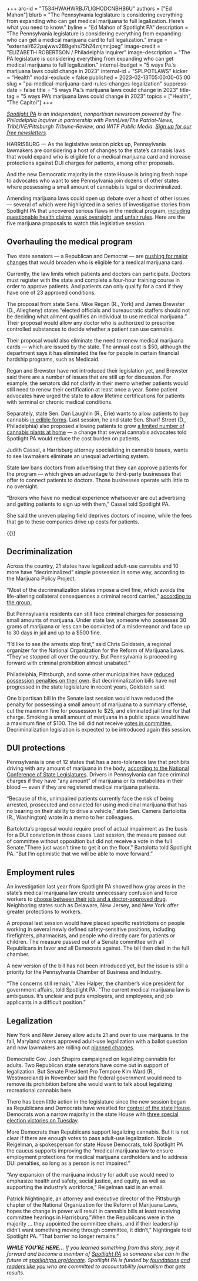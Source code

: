+++
arc-id = "T534HWAHWRBJ7LIGHODCNBHB6U"
authors = ["Ed Mahon"]
blurb = "The Pennsylvania legislature is considering everything from expanding who can get medical marijuana to full legalization. Here’s what you need to know."
byline = "Ed Mahon of Spotlight PA"
description = "The Pennsylvania legislature is considering everything from expanding who can get a medical marijuana card to full legalization."
image = "external/622pajwwv289gehs75h24znjmr.jpeg"
image-credit = "ELIZABETH ROBERTSON / Philadelphia Inquirer"
image-description = "The PA legislature is considering everything from expanding who can get medical marijuana to full legalization."
internal-budget = "5 ways Pa.’s marijuana laws could change in 2023"
internal-id = "SPLPOTLAWS"
kicker = "Health"
modal-exclude = false
published = 2023-02-13T05:00:00-05:00
slug = "pa-medical-marijuana-card-rules-changes-legalization"
suppress-date = false
title = "5 ways Pa.’s marijuana laws could change in 2023"
title-tag = "5 ways PA’s marijuana laws could change in 2023"
topics = ["Health", "The Capitol"]
+++

<a href="https://www.spotlightpa.org/"><i>Spotlight PA</i></a><i> is an independent, nonpartisan newsroom powered by The Philadelphia Inquirer in partnership with PennLive/The Patriot-News, TribLIVE/Pittsburgh Tribune-Review, and WITF Public Media. </i><a href="https://www.spotlightpa.org/newsletters"><i>Sign up for our free newsletters</i></a><i>.</i>

HARRISBURG — As the legislative session picks up, Pennsylvania lawmakers are considering a host of changes to the state’s cannabis laws that would expand who is eligible for a medical marijuana card and increase protections against DUI charges for patients, among other proposals.

And the new Democratic majority in the state House is bringing fresh hope to advocates who want to see Pennsylvania join dozens of other states where possessing a small amount of cannabis is legal or decriminalized.

Amending marijuana laws could open up debate over a host of other issues — several of which were highlighted in a series of investigative stories from Spotlight PA that uncovered serious flaws in the medical program, <a href="https://www.spotlightpa.org/series/unproven-unsafe/">including questionable health claims, weak oversight, and unfair rules</a>. Here are the five marijuana proposals to watch this legislative session.

<script src="https://www.spotlightpa.org/embed.js" async></script><div data-spl-embed-version="1" data-spl-src="https://www.spotlightpa.org/embeds/newsletter/"></div>


## Overhauling the medical program

Two state senators — a Republican and Democrat — are <a href="https://www.legis.state.pa.us/cfdocs/Legis/CSM/showMemoPublic.cfm?chamber=S&SPick=20230&cosponId=39476">pushing for major changes</a> that would broaden who is eligible for a medical marijuana card.

Currently, the law limits which patients and doctors can participate. Doctors must register with the state and complete a four-hour training course in order to approve patients. And patients can only qualify for a card if they have one of 23 approved conditions.

The proposal from state Sens. Mike Regan (R., York) and James Brewster (D., Allegheny) states “elected officials and bureaucratic staffers should not be deciding what ailment qualifies an individual to use medical marijuana.” Their proposal would allow any doctor who is authorized to prescribe controlled substances to decide whether a patient can use cannabis.

Their proposal would also eliminate the need to renew medical marijuana cards — which are issued by the state. The annual cost is $50, although the department says it has eliminated the fee for people in certain financial hardship programs, such as Medicaid.

Regan and Brewster have not introduced their legislation yet, and Brewster said there are a number of issues that are still up for discussion. For example, the senators did not clarify in their memo whether patients would still need to renew their certification at least once a year. Some patient advocates have urged the state to allow lifetime certifications for patients with terminal or chronic medical conditions.

Separately, state Sen. Dan Laughlin (R., Erie) wants to allow patients to buy cannabis <a href="https://www.legis.state.pa.us/cfdocs/Legis/CSM/showMemoPublic.cfm?chamber=S&SPick=20230&cosponId=38542">in edible forms</a>. Last session, he and state Sen. Sharif Street (D., Philadelphia) also proposed allowing patients to grow <a href="https://www.legis.state.pa.us/cfdocs/Legis/CSM/showMemoPublic.cfm?chamber=S&SPick=20210&cosponId=36527">a limited number of cannabis plants at home</a> — a change that several cannabis advocates told Spotlight PA would reduce the cost burden on patients.

Judith Cassel, a Harrisburg attorney specializing in cannabis issues, wants to see lawmakers eliminate an unequal advertising system.

State law bans doctors from advertising that they can approve patients for the program — which gives an advantage to third-party businesses that offer to connect patients to doctors. Those businesses operate with little to no oversight.

“Brokers who have no medical experience whatsoever are out advertising and getting patients to sign up with them,” Cassel told Spotlight PA.

She said the uneven playing field deprives doctors of income, while the fees that go to these companies drive up costs for patients.

{{<picture src="external/jndc7r8ndeempxhhq7xjmpbd04.jpeg" description="New York and New Jersey allow adults 21 and over to use marijuana. In the fall, Maryland voters approved adult-use legalization with a ballot question and now lawmakers are rolling out planned changes." caption="New York and New Jersey allow adults 21 and over to use marijuana. In the fall, Maryland voters approved adult-use legalization with a ballot question and now lawmakers are rolling out planned changes." credit="JESSICA GRIFFIN / Philadelphia Inquirer">}} 

## Decriminalization

Across the country, 21 states have legalized adult-use cannabis and 10 more have “decriminalized” simple possession in some way, according to the Marijuana Policy Project.

“Most of the decriminalization states impose a civil fine, which avoids the life-altering collateral consequences a criminal record carries,” <a href="https://www.mpp.org/issues/decriminalization/">according to the group.</a>

But Pennsylvania residents can still face criminal charges for possessing small amounts of marijuana. Under state law, someone who possesses 30 grams of marijuana or less can be convicted of a misdemeanor and face up to 30 days in jail and up to a $500 fine.

“I’d like to see the arrests stop first,” said Chris Goldstein, a regional organizer for the National Organization for the Reform of Marijuana Laws. “They’ve stopped all over the country. But Pennsylvania is proceeding forward with criminal prohibition almost unabated.”

Philadelphia, Pittsburgh, and some other municipalities have <a href="https://norml.org/laws/local-decriminalization/pennsylvania-local-decriminalization/">reduced possession penalties on their own</a>. But decriminalization bills have not progressed in the state legislature in recent years, Goldstein said.

One bipartisan bill in the Senate last session would have reduced the penalty for possessing a small amount of marijuana to a summary offense, cut the maximum fine for possession to $25, and eliminated jail time for that charge. Smoking a small amount of marijuana in a public space would have a maximum fine of $100. The bill did not receive <a href="https://www.legis.state.pa.us/cfdocs/billinfo/billinfo.cfm?syear=2021&sind=0&body=S&type=B&bn=107">votes in committee.</a> Decriminalization legislation is expected to be introduced again this session.

## DUI protections

Pennsylvania is one of 12 states that has a zero-tolerance law that prohibits driving with any amount of marijuana in the body, <a href="https://www.ncsl.org/transportation/drugged-driving-marijuana-impaired-driving">according to the National Conference of State Legislatures</a>. Drivers in Pennsylvania can face criminal charges if they have “any amount” of marijuana or its metabolites in their blood — even if they are registered medical marijuana patients.

“Because of this, unimpaired patients currently face the risk of being arrested, prosecuted and convicted for using medicinal marijuana that has no bearing on their ability to drive a vehicle,” state Sen. Camera Bartolotta (R., Washington) wrote in a memo to her colleagues.

Bartolotta’s proposal would require proof of actual impairment as the basis for a DUI conviction in those cases. Last session, the measure passed out of committee without opposition but did not receive a vote in the full Senate.”There just wasn’t time to get it on the floor,” Bartolotta told Spotlight PA. “But I’m optimistic that we will be able to move forward.”

## Employment rules

An investigation last year from Spotlight PA showed how gray areas in the state’s medical marijuana law create unnecessary confusion and force workers to <a href="https://www.spotlightpa.org/news/2022/09/pennsylvania-medical-marijuana-job-fired/">choose between their job and a doctor-approved drug</a>. Neighboring states such as Delaware, New Jersey, and New York offer greater protections to workers.

A proposal last session would have placed specific restrictions on people working in several newly defined safety-sensitive positions, including firefighters, pharmacists, and people who directly care for patients or children. The measure passed out of a Senate committee with all Republicans in favor and all Democrats against. The bill then died in the full chamber.

A new version of the bill has not been introduced yet, but the issue is still a priority for the Pennsylvania Chamber of Business and Industry.

“The concerns still remain,” Alex Halper, the chamber’s vice president for government affairs, told Spotlight PA. “The current medical marijuana law is ambiguous. It’s unclear and puts employers, and employees, and job applicants in a difficult position.”

## Legalization

New York and New Jersey allow adults 21 and over to use marijuana. In the fall, Maryland voters approved adult-use legalization with a ballot question and now lawmakers are rolling out <a href="https://www.washingtonpost.com/dc-md-va/2023/02/03/marijuana-legal-market-maryland/">planned changes</a>.

Democratic Gov. Josh Shapiro campaigned on legalizing cannabis for adults. Two Republican state senators have come out in support of legalization. But Senate President Pro Tempore Kim Ward (R., Westmoreland) in November said the federal government would need to remove its prohibition before she would want to talk about legalizing recreational cannabis here.

There has been little action in the legislature since the new session began as Republicans and Democrats have wrestled for <a href="https://www.spotlightpa.org/news/2023/01/pennsylvania-house-rozzi-deadlock-amendment/">control of the state House</a>. Democrats won a narrow majority in the state House with <a href="https://www.spotlightpa.org/news/2023/02/special-elections-pennsylvania-house-democratic-majority/">three special election victories on Tuesday</a>.

<script src="https://www.spotlightpa.org/embed.js" async></script><div data-spl-embed-version="1" data-spl-src="https://www.spotlightpa.org/embeds/donate/"></div>


More Democrats than Republicans support legalizing cannabis. But it is not clear if there are enough votes to pass adult-use legalization. Nicole Reigelman, a spokesperson for state House Democrats, told Spotlight PA the caucus supports improving the “medical marijuana law to ensure employment protections for medical marijuana cardholders and to address DUI penalties, so long as a person is not impaired.”

“Any expansion of the marijuana industry for adult use would need to emphasize health and safety, social justice, and equity, as well as supporting the industry’s workforce,” Reigelman said in an email.

Patrick Nightingale, an attorney and executive director of the Pittsburgh chapter of the National Organization for the Reform of Marijuana Laws, hopes the change in power will result in cannabis bills at least receiving committee hearings in Harrisburg.”When the Republicans were in the majority ... they appointed the committee chairs, and if their leadership didn’t want something moving through committee, it didn’t,” Nightingale told Spotlight PA. “That barrier no longer remains.”

<i><b>WHILE YOU’RE HERE...</b></i><i> If you learned something from this story, pay it forward and become a member of </i><a href="https://www.spotlightpa.org/"><i>Spotlight PA</i></a><i> so someone else can in the future at </i><a href="http://spotlightpa.org/donate"><i>spotlightpa.org/donate</i></a><i>. Spotlight PA is funded by</i><a href="https://www.spotlightpa.org/support"><i> foundations</i></a><i> </i><a href="https://www.spotlightpa.org/support"><i>and readers like you</i></a><i> who are committed to accountability journalism that gets results.</i>

